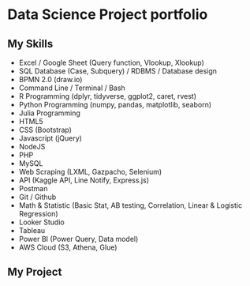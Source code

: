 # Data Science Project portfolio

## My Skills
- Excel / Google Sheet (Query function, Vlookup, Xlookup)
- SQL Database (Case, Subquery) / RDBMS / Database design
- BPMN 2.0 (draw.io)
- Command Line / Terminal / Bash
- R Programming (dplyr, tidyverse, ggplot2, caret, rvest)
- Python Programming (numpy, pandas, matplotlib, seaborn)
- Julia Programming
- HTML5
- CSS (Bootstrap)
- Javascript (jQuery)
- NodeJS
- PHP
- MySQL
- Web Scraping (LXML, Gazpacho, Selenium)
- API (Kaggle API, Line Notify, Express.js)
- Postman
- Git / Github
- Math & Statistic (Basic Stat, AB testing, Correlation, Linear & Logistic Regression)
- Looker Studio
- Tableau
- Power BI (Power Query, Data model)
- AWS Cloud (S3, Athena, Glue)

## My Project